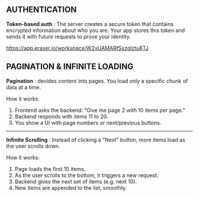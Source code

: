## AUTHENTICATION

<b>Token-based auth</b> : The server creates a secure token that contains encrypted information about who you are.
                Your app stores this token and sends it with future requests to prove your identity.

https://app.eraser.io/workspace/W2vUAMARfSszqlztu8TJ

## PAGINATION & INFINITE LOADING
<b>Pagination</b> : devides content into pages. You load only a specific chunk of data at a time.

How it works:
1.	Frontend asks the backend: “Give me page 2 with 10 items per page.”
2.	Backend responds with items 11 to 20.
3.	You show a UI with page numbers or next/previous buttons.
---

<b>Infinite Scrolling</b> : Instead of clicking a "Next" button, more items load as the user scrolls down.

How it works:
1.	Page loads the first 10 items.
2.	As the user scrolls to the bottom, it triggers a new request.
3.	Backend gives the next set of items (e.g. next 10).
4.	New items are appended to the list, smoothly.